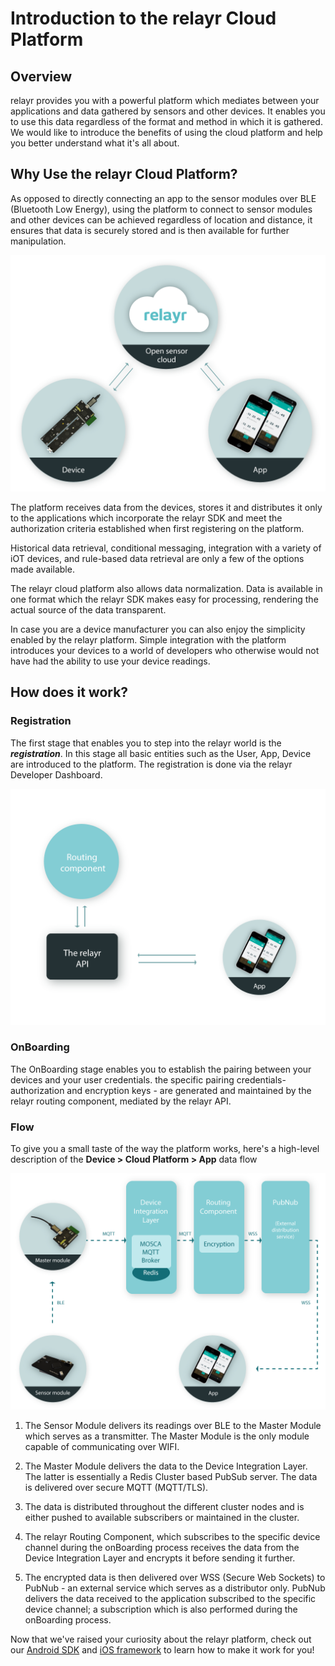 # Introduction to the relayr Cloud Platform

## Overview

relayr provides you with a powerful platform which mediates between your applications and data gathered by sensors and other devices. It enables you to use this data regardless of the format and method in which it is gathered. 
We would like to introduce the benefits of using the cloud platform and help you better understand what it's all about.


## Why Use the relayr Cloud Platform?

As opposed to directly connecting an app  to the sensor modules over BLE (Bluetooth Low Energy), using the platform to connect to sensor modules and other devices can be achieved regardless of location and distance, it ensures that data is securely stored and is then available for further manipulation. 

<img src="assets/image1.png" width=700px/>

The platform receives data from the devices, stores it and distributes it only to the applications which incorporate the relayr SDK and meet the authorization criteria established when first registering on the platform.

Historical data retrieval, conditional messaging, integration with a variety of iOT devices, and rule-based data retrieval are only a few of the options made available.

The relayr cloud platform also allows data normalization. Data is available in one format which the relayr SDK makes easy for processing, rendering the actual source of the data transparent. 

In case you are a device manufacturer you can also enjoy the simplicity enabled by the relayr platform. Simple integration with the platform introduces your devices to a world of developers who otherwise would not have had the ability to use your device readings.

## How does it work?

### Registration
The first stage that enables you to step into the relayr world is the ***registration***. In this stage all basic entities such as the User, App, Device are introduced to the platform. The registration is done via the relayr Developer Dashboard. 

<img src="assets/image2.png" width=700px/> 


### OnBoarding 
The OnBoarding stage enables you to establish the pairing between your devices and your user credentials. the specific pairing credentials- authorization and encryption keys - are generated and maintained by the relayr routing component, mediated by the relayr API.  

### Flow

To give you a small taste of the way the platform works, here's a high-level description of the **Device > Cloud Platform > App** data flow

<img src="assets/image3.png" width=900px/>

1. The Sensor Module delivers its readings over BLE to the Master Module which serves as a transmitter. The Master Module is the only module capable of communicating over WIFI. 
 
1. The Master Module delivers the data to the Device Integration Layer. The latter is essentially a Redis Cluster based PubSub server. The data is delivered over secure MQTT (MQTT/TLS). 
 
1. The data is distributed throughout the different cluster nodes and is either pushed to available subscribers or maintained in the cluster.
1. The relayr Routing Component, which  subscribes to the specific device channel during the onBoarding process receives the data from the Device Integration Layer and encrypts it before sending it further.
 
1. The encrypted data is then delivered over WSS (Secure Web Sockets) to PubNub - an external service which serves as a distributor only. PubNub delivers the data received to the application subscribed to the specific device channel; a subscription which is also performed during the onBoarding process.


Now that we've raised your curiosity about the relayr platform, check out our [Android SDK](https://developer.relayr.io/documents/Android/Reference) and [iOS framework](https://developer.relayr.io/documents/iOS/Reference) to learn how to make it work for you! 
